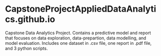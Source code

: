 # CapstoneProjectAppliedDataAnalytics.github.io

Capstone Data Analytics Project. Contains a predictive model and report that focuses on data exploration, data-prepartion, data modelling, and model evaluation. Includes one dataset in .csv file, one report in .pdf file, and 3 python scripts. 
